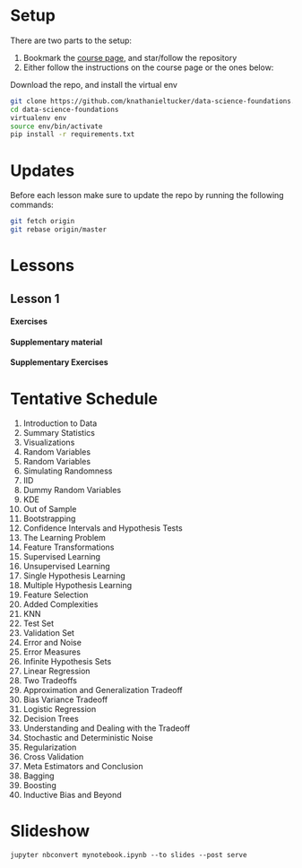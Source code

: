 # Setup

There are two parts to the setup:
1. Bookmark the [course page](https://github.com/knathanieltucker/data-science-foundations), and star/follow the repository
2. Either follow the instructions on the course page or the ones below:

Download the repo, and install the virtual env

```bash
git clone https://github.com/knathanieltucker/data-science-foundations.git
cd data-science-foundations
virtualenv env
source env/bin/activate
pip install -r requirements.txt
```

# Updates

Before each lesson make sure to update the repo by running the following commands:

```bash
git fetch origin
git rebase origin/master
```



# Lessons

## Lesson 1

#### Exercises

#### Supplementary material

#### Supplementary Exercises

# Tentative Schedule

1. Introduction to Data
  1. Summary Statistics
  1. Visualizations
1. Random Variables
  1. Random Variables
  1. Simulating Randomness
  1. IID
  1. Dummy Random Variables
  1. KDE
1. Out of Sample
  1. Bootstrapping
  1. Confidence Intervals and Hypothesis Tests
1. The Learning Problem
  1. Feature Transformations
  1. Supervised Learning
  1. Unsupervised Learning
  1. Single Hypothesis Learning
  1. Multiple Hypothesis Learning
  1. Feature Selection
1. Added Complexities
  1. KNN
  1. Test Set
  1. Validation Set
  1. Error and Noise
  1. Error Measures
  1. Infinite Hypothesis Sets
  1. Linear Regression
1. Two Tradeoffs
  1. Approximation and Generalization Tradeoff
  1. Bias Variance Tradeoff
  1. Logistic Regression
  1. Decision Trees
1. Understanding and Dealing with the Tradeoff
  1. Stochastic and Deterministic Noise
  1. Regularization
  1. Cross Validation
1. Meta Estimators and Conclusion
  1. Bagging
  1. Boosting
  1. Inductive Bias and Beyond


# Slideshow

`jupyter nbconvert mynotebook.ipynb --to slides --post serve`
